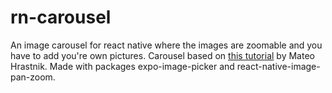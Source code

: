 # rn-carousel

An image carousel for react native where the images are zoomable and you have to add you're own pictures.
Carousel based on [this tutorial](https://dev.to/lloyds-digital/let-s-create-a-carousel-in-react-native-4ae2) by Mateo Hrastnik.
Made with packages expo-image-picker and react-native-image-pan-zoom.
